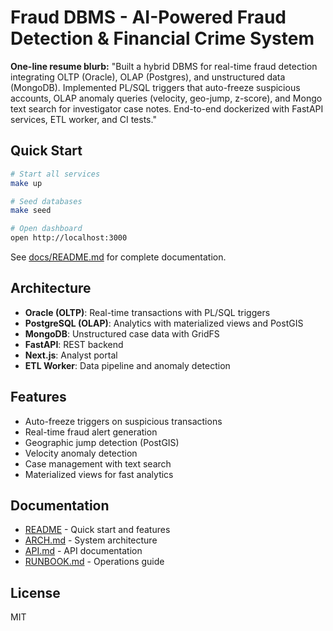# Fraud DBMS - AI-Powered Fraud Detection & Financial Crime System

**One-line resume blurb:**
"Built a hybrid DBMS for real-time fraud detection integrating OLTP (Oracle), OLAP (Postgres), and unstructured data (MongoDB). Implemented PL/SQL triggers that auto-freeze suspicious accounts, OLAP anomaly queries (velocity, geo-jump, z-score), and Mongo text search for investigator case notes. End-to-end dockerized with FastAPI services, ETL worker, and CI tests."

## Quick Start

```bash
# Start all services
make up

# Seed databases
make seed

# Open dashboard
open http://localhost:3000
```

See [docs/README.md](docs/README.md) for complete documentation.

## Architecture

- **Oracle (OLTP)**: Real-time transactions with PL/SQL triggers
- **PostgreSQL (OLAP)**: Analytics with materialized views and PostGIS
- **MongoDB**: Unstructured case data with GridFS
- **FastAPI**: REST backend
- **Next.js**: Analyst portal
- **ETL Worker**: Data pipeline and anomaly detection

## Features

- Auto-freeze triggers on suspicious transactions
- Real-time fraud alert generation
- Geographic jump detection (PostGIS)
- Velocity anomaly detection
- Case management with text search
- Materialized views for fast analytics

## Documentation

- [README](docs/README.md) - Quick start and features
- [ARCH.md](docs/ARCH.md) - System architecture
- [API.md](docs/API.md) - API documentation
- [RUNBOOK.md](docs/RUNBOOK.md) - Operations guide

## License

MIT

